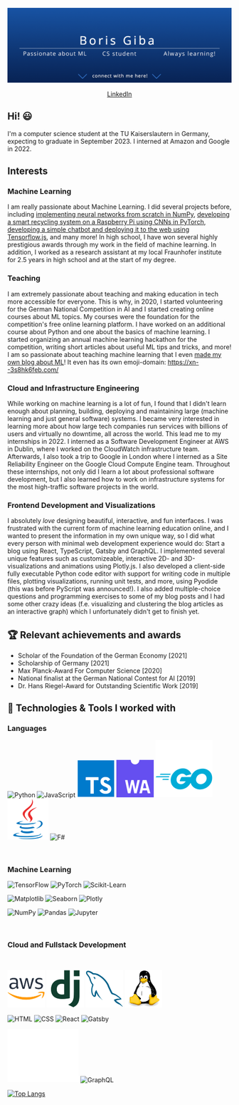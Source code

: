 <img src= "https://raw.githubusercontent.com/BorisGiba/BorisGiba/master/githubBanner.png"></img>

<p align="center"><a href="https://linkedin.com/in/BorisGiba")>LinkedIn</a>

## Hi! 😃

I'm a computer science student at the TU Kaiserslautern in Germany, expecting to graduate in September 2023.
I interned at Amazon and Google in 2022.

## Interests

### Machine Learning

I am really passionate about Machine Learning. I did several projects before, including <a href="https://github.com/BorisGiba/neural_networks_from_scratch_python">implementing neural networks from scratch in NumPy</a>, <a href="https://github.com/BorisGiba/betterrecycling">developing a smart recycling system on a Raspberry Pi using CNNs in PyTorch</a>, <a href="https://borisgiba.com/chatbot/">developing a simple chatbot and deploying it to the web using Tensorflow.js</a>, and many more!
In high school, I have won several highly prestigious awards through my work in the field of machine learning. In addition, I worked as a research assistant at my local Fraunhofer institute for 2.5 years in high school and at the start of my degree.

### Teaching

I am extremely passionate about teaching and making education in tech more accessible for everyone. This is why, in 2020, I started volunteering for the German National Competition in AI and I started creating online courses about ML topics. My courses were the foundation for the competition's free online learning platform. I have worked on an additional course about Python and one about the basics of machine learning. I started organizing an annual machine learning hackathon for the competition, writing short articles about useful ML tips and tricks, and more!
I am so passionate about teaching machine learning that I even <a href="https://machinelearningcompass.com">made my own blog about ML</a>! It even has its own emoji-domain:
https://xn--3s8hk6feb.com/

### Cloud and Infrastructure Engineering

While working on machine learning is a lot of fun, I found that I didn't learn enough about planning, building, deploying and maintaining large (machine learning and just general software) systems.
I became very interested in learning more about how large tech companies run services with billions of users and virtually no downtime, all across the world.
This lead me to my internships in 2022. I interned as a Software Development Engineer at AWS in Dublin, where I worked on the CloudWatch infrastructure team. Afterwards, I also took a trip to Google in London where I interned as a Site Reliability Engineer on the Google Cloud Compute Engine team.
Throughout these internships, not only did I learn a lot about professional software development, but I also learned how to work on infrastructure systems for the most high-traffic software projects in the world.

### Frontend Development and Visualizations

I absolutely _love_ designing beautiful, interactive, and fun interfaces. I was frustrated with the current form of machine learning education online, and I wanted to present the information in my own unique way, so I did what every person with minimal web development experience would do: Start a blog using React, TypeScript, Gatsby and GraphQL. I implemented several unique features such as customizeable, interactive 2D- and 3D-visualizations and animations using Plotly.js. I also developed a client-side fully executable Python code editor with support for writing code in multiple files, plotting visualizations, running unit tests, and more, using Pyodide (this was before PyScript was announced!). I also added multiple-choice questions and programming exercises to some of my blog posts and I had some other crazy ideas (f.e. visualizing and clustering the blog articles as an interactive graph) which I unfortunately didn't get to finish yet.

## 🏆 Relevant achievements and awards

- Scholar of the Foundation of the German Economy [2021]
- Scholarship of Germany [2021]
- Max Planck-Award For Computer Science [2020]
- National finalist at the German National Contest for AI [2019]
- Dr. Hans Riegel-Award for Outstanding Scientific Work [2019]

## 🔧 Technologies & Tools I worked with

### <strong>Languages</strong>

![Python](./img/python.svg)
![JavaScript](./img/js.svg)
![TypeScript](./img/typescript.svg)
![Web Assembly](./img/wasm.svg)
![Go](./img/go.svg)
![Java](./img/java.svg)
![F#](./img/fsharp.svg)

<br/>

### <strong>Machine Learning</strong>

<div display="grid" grid-template-columns="auto auto auto" grid-gap="2em" justify-content="center" align-items="center">

![TensorFlow](./img/tensorflow.svg)
![PyTorch](./img/pytorch.svg)
![Scikit-Learn](./img/sklearn.svg)

![Matplotlib](./img/matplotlib.svg)
![Seaborn](./img/seaborn.svg)
![Plotly](./img/plotly.svg)

![NumPy](./img/numpy.svg)
![Pandas](./img/pandas.svg)
![Jupyter](./img/jupyter.svg)

</div>

<br/>

### <strong>Cloud and Fullstack Development</strong>

<br/>

![AWS](./img/aws.svg)
![Django](./img/django.svg)
![MySQL](./img/mysql.svg)
![Linux](./img/linux.svg)

![HTML](./img/html.svg)
![CSS](./img/css.svg)
![React](./img/react.svg)
![Gatsby](./img/gatsby.svg)

![REST](./img/rest.svg)
![GraphQL](./img/graphql.svg)

[![Top Langs](https://github-readme-stats.vercel.app/api/top-langs/?username=BorisGiba&layout=compact&title_color=ffffff&text_color=c9cacc&icon_color=2bbc8a&bg_color=000428)](https://github.com/anuraghazra/github-readme-stats)
